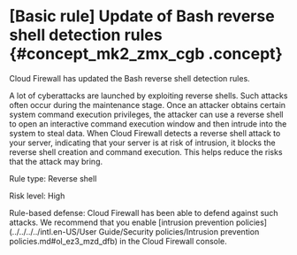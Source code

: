 # \[Basic rule\] Update of Bash reverse shell detection rules {#concept_mk2_zmx_cgb .concept}

Cloud Firewall has updated the Bash reverse shell detection rules.

A lot of cyberattacks are launched by exploiting reverse shells. Such attacks often occur during the maintenance stage. Once an attacker obtains certain system command execution privileges, the attacker can use a reverse shell to open an interactive command execution window and then intrude into the system to steal data. When Cloud Firewall detects a reverse shell attack to your server, indicating that your server is at risk of intrusion, it blocks the reverse shell creation and command execution. This helps reduce the risks that the attack may bring.

Rule type: Reverse shell

Risk level: High

Rule-based defense: Cloud Firewall has been able to defend against such attacks. We recommend that you enable [intrusion prevention policies](../../../../intl.en-US/User Guide/Security policies/Intrusion prevention policies.md#ol_ez3_mzd_dfb) in the Cloud Firewall console.

